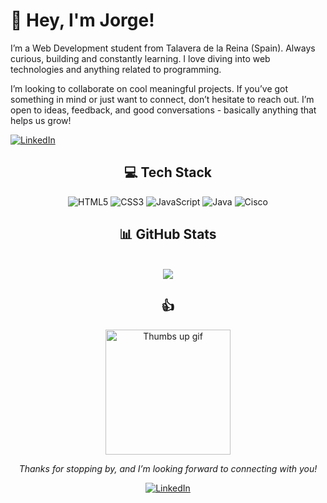 # 👋 Hey, I'm Jorge!
I’m a Web Development student from Talavera de la Reina (Spain). Always curious, building and constantly learning. I love diving into web technologies and anything related to programming.

I’m looking to collaborate on cool meaningful projects. If you’ve got something in mind or just want to connect, don’t hesitate to reach out. I’m open to ideas, feedback, and good conversations - basically anything that helps us grow!

<a href="https://linkedin.com/in/jorge-garcía-villaverde-332491257" target="_blank" rel="noopener noreferrer">
  <img src="https://img.shields.io/badge/LinkedIn-%230077B5.svg?logo=linkedin&logoColor=white" alt="LinkedIn" />
</a>

<div align="center">
  
## 💻 Tech Stack

![HTML5](https://img.shields.io/badge/html5-%23E34F26.svg?style=for-the-badge&logo=html5&logoColor=white) ![CSS3](https://img.shields.io/badge/css3-%231572B6.svg?style=for-the-badge&logo=css3&logoColor=white) ![JavaScript](https://img.shields.io/badge/javascript-%23323330.svg?style=for-the-badge&logo=javascript&logoColor=%23F7DF1E) ![Java](https://img.shields.io/badge/java-%23ED8B00.svg?style=for-the-badge&logo=openjdk&logoColor=white) ![Cisco](https://img.shields.io/badge/cisco-%23049fd9.svg?style=for-the-badge&logo=cisco&logoColor=black)


## 📊 GitHub Stats
<br/>

<img src="https://nirzak-streak-stats.vercel.app/?user=jorgegarv&theme=apprentice&hide_border=false" />

</div>

<div align="center">

## 👍

<img src="https://media4.giphy.com/media/v1.Y2lkPTc5MGI3NjExMng2bmlhNTNnanZ3YTY4Ynl5ZWV2cHM1NXZ0cHY4MjF1MHA3d3d2dSZlcD12MV9pbnRlcm5hbF9naWZfYnlfaWQmY3Q9Zw/111ebonMs90YLu/giphy.gif" width="200" alt="Thumbs up gif"/>

_Thanks for stopping by, and I’m looking forward to connecting with you!_  

<a href="https://linkedin.com/in/jorge-garcía-villaverde-332491257" target="_blank" rel="noopener noreferrer">
  <img src="https://img.shields.io/badge/LinkedIn-%230077B5.svg?logo=linkedin&logoColor=white" alt="LinkedIn" />
</a>
</div>
